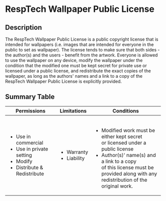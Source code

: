 RespTech Wallpaper Public License
=================================

Description
-----------

The RespTech Wallpaper Public License is a public copyright license that is
intended for wallpapers (i.e. images that are intended for everyone in the
public to set as wallpaper). The license tends to make sure that both sides -
the author(s) and the users - benefit from the artwork. Everyone is allowed to
use the wallpaper on any device, modify the wallpaper under the condition that
the modified one must be kept secret for private use or licensed under a public
license, and redistribute the exact copies of the wallpaper, as long as the
authors' names and a link to a copy of the RespTech Wallpaper Public License is
explicitly provided.

Summary Table
-------------

|Permissions|Limitations|Conditions|
|---|---|---|
|<ul><li>Use in commercial</li><li>Use in private setting</li><li>Modify</li><li>Distribute & Redistribute</li></ul>|<ul><li>Warranty</li><li>Liability</li></ul>|<br/><ul><li>Modified work must be either kept secret<br>or licensed under a public license</li><li>Author(s)' name(s) and a link to a copy<br>of this license must be provided along with any<br>redistribution of the original work.</li></ul>|
